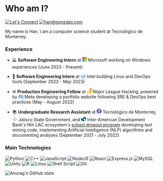# Who am I?

[![Let's Connect](https://shields.io/badge/let's%20connect!-blue?logo=linkedin&style=for-the-badge)](https://www.linkedin.com/in/gonzalpi/)
[![han@gonzalpi.com](https://shields.io/badge/%F0%9F%93%AC%20han@gonzalpi.com-beige?style=for-the-badge)](mailto:han@gonzalpi.com)

My name is Han. I am a computer science student at Tecnológico de Monterrey.

### Experience

- 💻 **Software Engineering Intern** at ![Microsoft](logos/msft.png) Microsoft working on Windows experiences (June 2023 - Present)

- 💾 **Software Engineering Intern** at ![Intel](logos/intel.png) Intel building Linux and DevOps tools (September 2022 - May 2023)

- ⚙️ **Production Engineering Fellow** at ![Major League Hacking](logos/mlh.png) Major League Hacking, powered by ![Meta](logos/meta.png) Meta developing a portfolio website following SRE & DevOps best practices (May - August 2022)

- 📚 **Undergraduate Research Assistant** at ![Tecnológico de Monterrey](logos/tec.png) Tecnológico de Monterrey, ![Gobierno de Jalisco](logos/jalisco.png) Jalisco State Government, and ![IADB fAIr LAC](logos/iadb.PNG) Inter-American Development Bank's fAIr LAC ecosystem's [school dropout program](https://fairlac.iadb.org/en/piloto/abandono-escolar-jalisco) developing text mining code, implementing Artificial Intelligence (NLP) algorithms and documenting analyses (September 2021 - July 2022)

### Main Technologies

![Python](https://img.shields.io/badge/python-3670A0?style=for-the-badge&logo=python&logoColor=ffdd54)
![C++](https://img.shields.io/badge/c++-%2300599C.svg?style=for-the-badge&logo=c%2B%2B&logoColor=white)
![JavaScript](https://img.shields.io/badge/javascript-%23323330.svg?style=for-the-badge&logo=javascript&logoColor=%23F7DF1E)
![NodeJS](https://img.shields.io/badge/node.js-6DA55F?style=for-the-badge&logo=node.js&logoColor=white)
![React](https://img.shields.io/badge/react-%2320232a.svg?style=for-the-badge&logo=react&logoColor=%2361DAFB)
![Express.js](https://img.shields.io/badge/express.js-%23404d59.svg?style=for-the-badge&logo=express&logoColor=%2361DAFB)
![MySQL](https://img.shields.io/badge/mysql-%2300f.svg?style=for-the-badge&logo=mysql&logoColor=white)
![Unity](https://img.shields.io/badge/unity-%23000000.svg?style=for-the-badge&logo=unity&logoColor=white)
![R](https://img.shields.io/badge/r-%23276DC3.svg?style=for-the-badge&logo=r&logoColor=white)
![Linux](https://img.shields.io/badge/Linux-FCC624?style=for-the-badge&logo=linux&logoColor=black)
![Shell Script](https://img.shields.io/badge/shell_script-%23121011.svg?style=for-the-badge&logo=gnu-bash&logoColor=white)
![Git](https://img.shields.io/badge/git-%23F05033.svg?style=for-the-badge&logo=git&logoColor=white)

![Anurag's GitHub stats](https://github-readme-stats.vercel.app/api?username=gonzalpi&show_icons=true&theme=dark&count_private=true)
